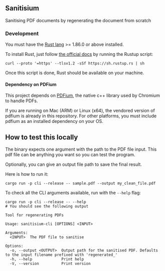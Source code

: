 ## Sanitisium

Sanitising PDF documents by regenerating the document from scratch

### Development

You must have the [Rust lang](https://www.rust-lang.org/) >= 1.86.0 or above installed.

To install Rust, just follow [the official docs](https://www.rust-lang.org/tools/install) by running the Rustup script:

```shell
curl --proto '=https' --tlsv1.2 -sSf https://sh.rustup.rs | sh
```

Once this script is done, Rust should be available on your machine.

#### Dependency on PDFium

This project depends on [PDFium](https://github.com/bblanchon/pdfium-binaries), the native c++ library used by Chromium to handle PDFs.

If you are running on Mac (ARM) or Linux (x64), the vendored version of pdfium is already in this repository.
For other platforms, you must include pdfium as an installed dependency on your OS.

## How to test this locally

The binary expects one argument with the path to the PDF file input.
This pdf file can be anything you want so you can test the program.

Optionally, you can give an output file path to save the final result.

Here is how to run it:

```shell
cargo run -p cli --release -- sample.pdf --output my_clean_file.pdf
```

To check all the CLI arguments available, run with the `--help` flag:

```shell
cargo run -p cli --release -- --help
# You should see the following output

Tool for regenerating PDFs

Usage: sanitisium-cli [OPTIONS] <INPUT>

Arguments:
  <INPUT>  The PDF file to sanitise

Options:
  -o, --output <OUTPUT>  Output path for the sanitised PDF. Defaults to the input filename prefixed with 'regenerated_'
  -h, --help             Print help
  -V, --version          Print version
```

